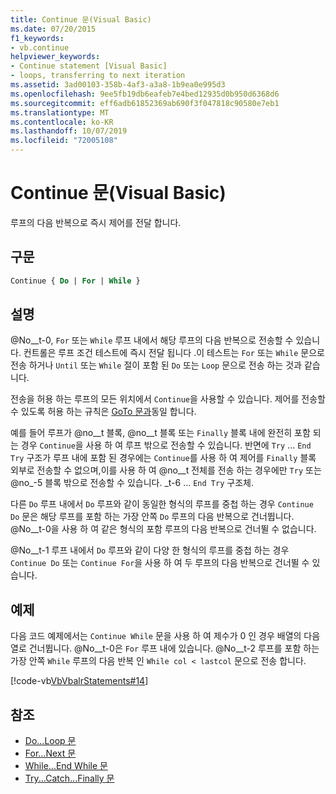 ```yaml
---
title: Continue 문(Visual Basic)
ms.date: 07/20/2015
f1_keywords:
- vb.continue
helpviewer_keywords:
- Continue statement [Visual Basic]
- loops, transferring to next iteration
ms.assetid: 3ad00103-358b-4af3-a3a8-1b9ea0e995d3
ms.openlocfilehash: 9ee5fb19db6eafeb7e4bed12935d0b950d6368d6
ms.sourcegitcommit: eff6adb61852369ab690f3f047818c90580e7eb1
ms.translationtype: MT
ms.contentlocale: ko-KR
ms.lasthandoff: 10/07/2019
ms.locfileid: "72005108"
---
```

# <a name="continue-statement-visual-basic"></a>Continue 문(Visual Basic)
루프의 다음 반복으로 즉시 제어를 전달 합니다.  
  
## <a name="syntax"></a>구문  
  
```vb  
Continue { Do | For | While }  
```  
  
## <a name="remarks"></a>설명  
 @No__t-0, `For` 또는 `While` 루프 내에서 해당 루프의 다음 반복으로 전송할 수 있습니다. 컨트롤은 루프 조건 테스트에 즉시 전달 됩니다 .이 테스트는 `For` 또는 `While` 문으로 전송 하거나 `Until` 또는 `While` 절이 포함 된 `Do` 또는 `Loop` 문으로 전송 하는 것과 같습니다.  
  
 전송을 허용 하는 루프의 모든 위치에서 `Continue`을 사용할 수 있습니다. 제어를 전송할 수 있도록 허용 하는 규칙은 [GoTo 문과](../../../visual-basic/language-reference/statements/goto-statement.md)동일 합니다.  
  
 예를 들어 루프가 @no__t 블록, @no__t 블록 또는 `Finally` 블록 내에 완전히 포함 되는 경우 `Continue`을 사용 하 여 루프 밖으로 전송할 수 있습니다. 반면에 `Try` ... `End Try` 구조가 루프 내에 포함 된 경우에는 `Continue`를 사용 하 여 제어를 `Finally` 블록 외부로 전송할 수 없으며,이를 사용 하 여 @no__t 전체를 전송 하는 경우에만 `Try` 또는 @no_-5 블록 밖으로 전송할 수 있습니다. _t-6 ... `End Try` 구조체.  
  
 다른 `Do` 루프 내에서 `Do` 루프와 같이 동일한 형식의 루프를 중첩 하는 경우 `Continue Do` 문은 해당 루프를 포함 하는 가장 안쪽 `Do` 루프의 다음 반복으로 건너뜁니다. @No__t-0을 사용 하 여 같은 형식의 포함 루프의 다음 반복으로 건너뛸 수 없습니다.  
  
 @No__t-1 루프 내에서 `Do` 루프와 같이 다양 한 형식의 루프를 중첩 하는 경우 `Continue Do` 또는 `Continue For`을 사용 하 여 두 루프의 다음 반복으로 건너뛸 수 있습니다.  
  
## <a name="example"></a>예제  
 다음 코드 예제에서는 `Continue While` 문을 사용 하 여 제수가 0 인 경우 배열의 다음 열로 건너뜁니다. @No__t-0은 `For` 루프 내에 있습니다. @No__t-2 루프를 포함 하는 가장 안쪽 `While` 루프의 다음 반복 인 `While col < lastcol` 문으로 전송 합니다.  
  
 [!code-vb[VbVbalrStatements#14](~/samples/snippets/visualbasic/VS_Snippets_VBCSharp/VbVbalrStatements/VB/Class1.vb#14)]  
  
## <a name="see-also"></a>참조

- [Do...Loop 문](../../../visual-basic/language-reference/statements/do-loop-statement.md)
- [For...Next 문](../../../visual-basic/language-reference/statements/for-next-statement.md)
- [While...End While 문](../../../visual-basic/language-reference/statements/while-end-while-statement.md)
- [Try...Catch...Finally 문](../../../visual-basic/language-reference/statements/try-catch-finally-statement.md)
